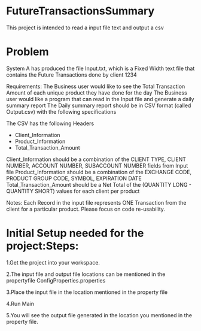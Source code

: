 # FutureTransactionsSummary

This project is intended to read a input file text and output a csv 

# Problem

System A has produced the file Input.txt, which is a Fixed Width text file that contains the Future Transactions done by client 1234

Requirements:
The Business user would like to see the Total Transaction Amount of each unique product they have done for the day
The Business user would like a program that can read in the Input file and generate a daily summary report
The Daily summary report should be in CSV format (called Output.csv) with the following specifications

The CSV has the following Headers
- Client_Information
- Product_Information
- Total_Transaction_Amount

Client_Information should be a combination of the CLIENT TYPE, CLIENT NUMBER, ACCOUNT NUMBER, SUBACCOUNT NUMBER fields from Input file
Product_Information should be a combination of the EXCHANGE CODE, PRODUCT GROUP CODE, SYMBOL, EXPIRATION DATE
Total_Transaction_Amount should be a Net Total of the (QUANTITY LONG - QUANTITY SHORT) values for each client per product

Notes: Each Record in the input file represents ONE Transaction from the client for a particular product. Please focus on code re-usability. 

# Initial Setup needed for the project:Steps:

1.Get the project into your workspace.

2.The input file and output file locations can be mentioned in the propertyfile ConfigProperties.properties

3.Place the input file in the location mentioned in the property file

4.Run Main 

5.You will see the output file generated in the location you mentioned in the property file.





